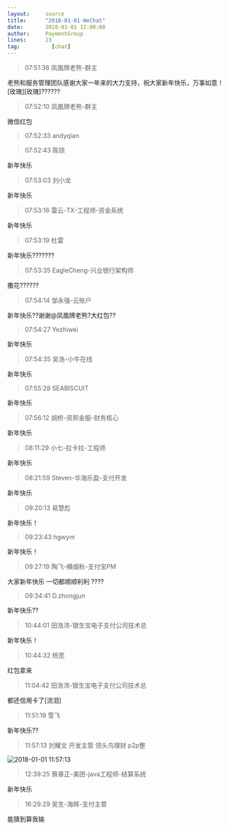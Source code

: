```yaml
---
layout:     source 
title:      "2018-01-01-WeChat"
date:       2018-01-01 12:00:00
author:     PaymentGroup
lines:      23 
tag:		  [chat]
---
```

> 07:51:38  凤凰牌老熊-群主  
   
老熊和服务管理团队感谢大家一年来的大力支持，祝大家新年快乐，万事如意！[玫瑰][玫瑰]??????  
   
> 07:52:10  凤凰牌老熊-群主  
   
微信红包  
   
> 07:52:33  andyqian  
   
  
   
> 07:52:43  陈琼  
   
新年快乐  
   
> 07:53:03  刘小龙  
   
新年快乐  
   
> 07:53:16  雷云-TX-工程师-资金系统  
   
新年快乐  
   
> 07:53:19  杜雷  
   
新年快乐???????  
   
> 07:53:35  EagleCheng-兴业银行架构师  
   
撒花??????  
   
> 07:54:14  邹永强-云账户  
   
新年快乐??谢谢@凤凰牌老熊?大红包??  
   
> 07:54:27  Yezhiwei  
   
新年快乐  
   
> 07:54:35  吴浩-小牛在线  
   
新年快乐  
   
> 07:55:28  SEABISCUIT  
   
新年快乐  
   
> 07:56:12  胡桥-资邦金服-财务核心  
   
新年快乐  
   
> 08:11:29  小七-拉卡拉-工程师  
   
新年快乐  
   
> 08:21:59  Steven-华海乐盈-支付开发  
   
新年快乐  
   
> 09:20:13  易慧彪  
   
新年快乐！  
   
> 09:23:43  hgwym  
   
新年快乐！  
   
> 09:27:19  陶飞-横烟秋-支付宝PM  
   
大家新年快乐 一切都顺顺利利 ????  
   
> 09:34:41  D.zhongjun  
   
新年快乐??  
   
> 10:44:01  田浩沛-银生宝电子支付公司技术总  
   
新年快乐！  
   
> 10:44:32  杨宽  
   
红包拿来  
   
> 11:04:42  田浩沛-银生宝电子支付公司技术总  
   
都还信用卡了[流泪]  
   
> 11:51:19  雪飞  
   
新年快乐??  
   
> 11:57:13  刘耀文 开发主管 领头鸟理财 p2p整  
   
![2018-01-01 11:57:13](http://static.cocolian.org/img/20180101_115713.png) 
   
> 12:39:25  蔡章正-美团-java工程师-结算系统  
   
新年快乐  
   
> 16:29:29  吴生-海辉-支付主管  
   
能猜到算我输  
   
